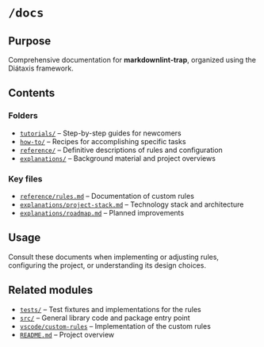 # `/docs`
<!-- markdownlint-disable backtick-code-elements -->

## Purpose

Comprehensive documentation for **markdownlint-trap**, organized using the Diátaxis framework.

## Contents

### Folders

- [`tutorials/`](./tutorials/) – Step-by-step guides for newcomers
- [`how-to/`](./how-to/) – Recipes for accomplishing specific tasks
- [`reference/`](./reference/) – Definitive descriptions of rules and configuration
- [`explanations/`](./explanations/) – Background material and project overviews

### Key files

- [`reference/rules.md`](./reference/rules.md) – Documentation of custom rules
- [`explanations/project-stack.md`](./explanations/project-stack.md) – Technology stack and architecture
- [`explanations/roadmap.md`](./explanations/roadmap.md) – Planned improvements

## Usage

Consult these documents when implementing or adjusting rules, configuring the project, or understanding its design choices.

## Related modules

- [`tests/`](../tests/) – Test fixtures and implementations for the rules
- [`src/`](../src/) – General library code and package entry point
- [`vscode/custom-rules`](../.vscode/custom-rules/) – Implementation of the custom rules
- [`README.md`](../README.md) – Project overview
<!-- markdownlint-enable backtick-code-elements -->
